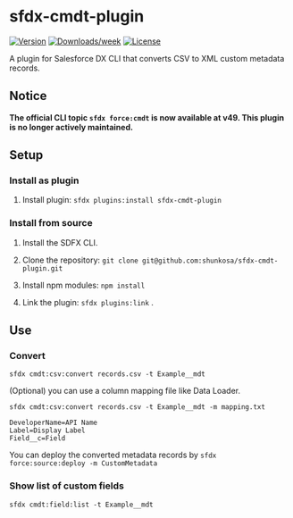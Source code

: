 # sfdx-cmdt-plugin

[![Version](https://img.shields.io/npm/v/sfdx-cmdt-plugin.svg)](https://npmjs.org/package/sfdx-cmdt-plugin)
[![Downloads/week](https://img.shields.io/npm/dw/sfdx-cmdt-plugin.svg)](https://npmjs.org/package/sfdx-cmdt-plugin)
[![License](https://img.shields.io/npm/l/sfdx-cmdt-plugin.svg)](https://github.com/shunkosa/sfdx-cmdt-plugin/blob/master/package.json)

A plugin for Salesforce DX CLI that converts CSV to XML custom metadata records.

## Notice
**The official CLI topic `sfdx force:cmdt` is now available at v49. This plugin is no longer actively maintained.**

## Setup
### Install as plugin
1. Install plugin: `sfdx plugins:install sfdx-cmdt-plugin`


### Install from source
1. Install the SDFX CLI.

2. Clone the repository: `git clone git@github.com:shunkosa/sfdx-cmdt-plugin.git`

3. Install npm modules: `npm install`

4. Link the plugin: `sfdx plugins:link` .

## Use
### Convert
`sfdx cmdt:csv:convert records.csv -t Example__mdt`

(Optional) you can use a column mapping file like Data Loader.

`sfdx cmdt:csv:convert records.csv -t Example__mdt -m mapping.txt`

```
DeveloperName=API Name
Label=Display Label
Field__c=Field
```
You can deploy the converted metadata records by `sfdx force:source:deploy -m CustomMetadata`
### Show list of custom fields
`sfdx cmdt:field:list -t Example__mdt`

